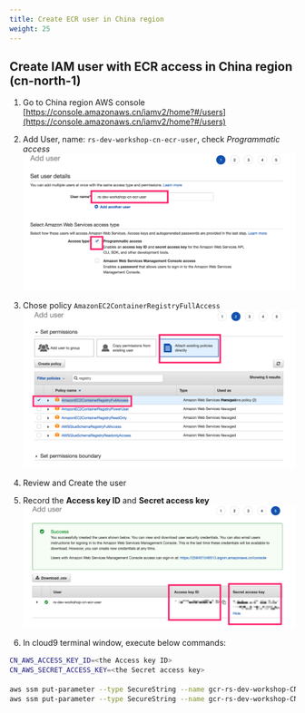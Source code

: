 ```yaml
---
title: Create ECR user in China region 
weight: 25
---
```


## Create IAM user with ECR access in China region (cn-north-1)

1. Go to China region AWS console [https://console.amazonaws.cn/iamv2/home?#/users](https://console.amazonaws.cn/iamv2/home?#/users)

2. Add User, name: `rs-dev-workshop-cn-ecr-user`, check *Programmatic access*
 ![create ecr user](/images/cn-create-ecr-user.png)

3. Chose policy `AmazonEC2ContainerRegistryFullAccess`
 ![ecr user policy](/images/cn-ecr-user-policy.png)
4. Review and Create the user

5. Record the **Access key ID** and **Secret access key**
![ecr-user-secret-key](images/cn-ecr-user-secret-key.png)

6. In cloud9 terminal window, execute below commands:
```sh 
CN_AWS_ACCESS_KEY_ID=<the Access key ID>
CN_AWS_SECRET_ACCESS_KEY=<the Secret access key>

aws ssm put-parameter --type SecureString --name gcr-rs-dev-workshop-CN_AWS_ACCESS_KEY_ID  --value $CN_AWS_ACCESS_KEY_ID
aws ssm put-parameter --type SecureString --name gcr-rs-dev-workshop-CN_AWS_SECRET_ACCESS_KEY --value $CN_AWS_SECRET_ACCESS_KEY

```
